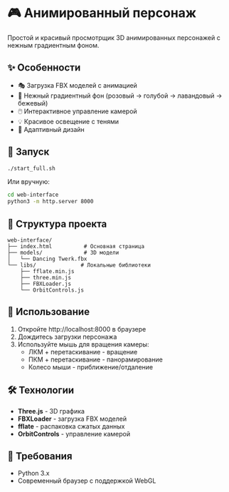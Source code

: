 # 🎮 Анимированный персонаж

Простой и красивый просмотрщик 3D анимированных персонажей с нежным градиентным фоном.

## ✨ Особенности

- 🎭 Загрузка FBX моделей с анимацией
- 🎨 Нежный градиентный фон (розовый → голубой → лавандовый → бежевый)
- 🖱️ Интерактивное управление камерой
- 💡 Красивое освещение с тенями
- 📱 Адаптивный дизайн

## 🚀 Запуск

```bash
./start_full.sh
```

Или вручную:
```bash
cd web-interface
python3 -m http.server 8000
```

## 📁 Структура проекта

```
web-interface/
├── index.html          # Основная страница
├── models/             # 3D модели
│   └── Dancing Twerk.fbx
└── libs/              # Локальные библиотеки
    ├── fflate.min.js
    ├── three.min.js
    ├── FBXLoader.js
    └── OrbitControls.js
```

## 🎯 Использование

1. Откройте http://localhost:8000 в браузере
2. Дождитесь загрузки персонажа
3. Используйте мышь для вращения камеры:
   - ЛКМ + перетаскивание - вращение
   - ПКМ + перетаскивание - панорамирование
   - Колесо мыши - приближение/отдаление

## 🛠️ Технологии

- **Three.js** - 3D графика
- **FBXLoader** - загрузка FBX моделей
- **fflate** - распаковка сжатых данных
- **OrbitControls** - управление камерой

## 📝 Требования

- Python 3.x
- Современный браузер с поддержкой WebGL